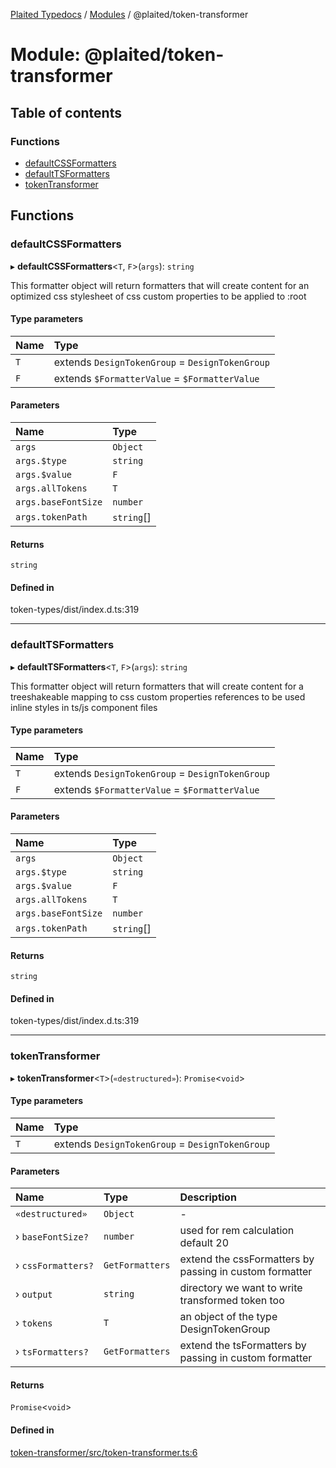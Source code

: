 [Plaited Typedocs](../README.md) / [Modules](../modules.md) / @plaited/token-transformer

# Module: @plaited/token-transformer

## Table of contents

### Functions

- [defaultCSSFormatters](plaited_token_transformer.md#defaultcssformatters)
- [defaultTSFormatters](plaited_token_transformer.md#defaulttsformatters)
- [tokenTransformer](plaited_token_transformer.md#tokentransformer)

## Functions

### defaultCSSFormatters

▸ **defaultCSSFormatters**<`T`, `F`\>(`args`): `string`

This formatter object will return formatters that will create content for an
optimized css stylesheet of css custom properties to be applied to :root

#### Type parameters

| Name | Type |
| :------ | :------ |
| `T` | extends `DesignTokenGroup` = `DesignTokenGroup` |
| `F` | extends `$FormatterValue` = `$FormatterValue` |

#### Parameters

| Name | Type |
| :------ | :------ |
| `args` | `Object` |
| `args.$type` | `string` |
| `args.$value` | `F` |
| `args.allTokens` | `T` |
| `args.baseFontSize` | `number` |
| `args.tokenPath` | `string`[] |

#### Returns

`string`

#### Defined in

token-types/dist/index.d.ts:319

___

### defaultTSFormatters

▸ **defaultTSFormatters**<`T`, `F`\>(`args`): `string`

This formatter object will return formatters that will create content for
a treeshakeable mapping to css custom properties references to be used
inline styles in ts/js component files

#### Type parameters

| Name | Type |
| :------ | :------ |
| `T` | extends `DesignTokenGroup` = `DesignTokenGroup` |
| `F` | extends `$FormatterValue` = `$FormatterValue` |

#### Parameters

| Name | Type |
| :------ | :------ |
| `args` | `Object` |
| `args.$type` | `string` |
| `args.$value` | `F` |
| `args.allTokens` | `T` |
| `args.baseFontSize` | `number` |
| `args.tokenPath` | `string`[] |

#### Returns

`string`

#### Defined in

token-types/dist/index.d.ts:319

___

### tokenTransformer

▸ **tokenTransformer**<`T`\>(`«destructured»`): `Promise`<`void`\>

#### Type parameters

| Name | Type |
| :------ | :------ |
| `T` | extends `DesignTokenGroup` = `DesignTokenGroup` |

#### Parameters

| Name | Type | Description |
| :------ | :------ | :------ |
| `«destructured»` | `Object` | - |
| › `baseFontSize?` | `number` | used for rem calculation default 20 |
| › `cssFormatters?` | `GetFormatters` | extend the cssFormatters by passing in custom formatter |
| › `output` | `string` | directory we want to write transformed token too |
| › `tokens` | `T` | an object of the type DesignTokenGroup |
| › `tsFormatters?` | `GetFormatters` | extend the tsFormatters by passing in custom formatter |

#### Returns

`Promise`<`void`\>

#### Defined in

[token-transformer/src/token-transformer.ts:6](https://github.com/plaited/plaited/blob/20ae0c7/libs/token-transformer/src/token-transformer.ts#L6)
